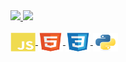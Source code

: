  <div>
  <a href="https://github.com/MoisesAparecido">
  <img height="180em" src="https://github-readme-stats.vercel.app/api?username=MoisesAparecido&show_icons=true&theme=react"/>
  <img height="180em" src="https://github-readme-stats.vercel.app/api/top-langs/?username=MoisesAparecido&layout=compact&theme=react"/>
<div>

<div style="display: inline_block"><br>
  <img align="center" alt="Moisés-Js" height="30" width="40" src="https://raw.githubusercontent.com/devicons/devicon/master/icons/javascript/javascript-plain.svg">
  <img align="center" alt="Moisés-HTML" height="30" width="40" src="https://raw.githubusercontent.com/devicons/devicon/master/icons/html5/html5-original.svg">
  <img align="center" alt="Moisés-CSS" height="30" width="40" src="https://raw.githubusercontent.com/devicons/devicon/master/icons/css3/css3-original.svg">
  <img align="center" alt="Moisés-Python" height="30" width="40" src="https://raw.githubusercontent.com/devicons/devicon/master/icons/python/python-original.svg">
</div>
